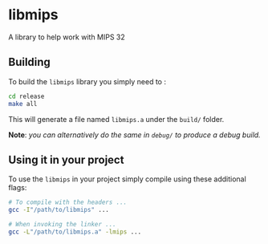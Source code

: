 # libmips
A library to help work with MIPS 32

## Building

To build the `libmips` library you simply need to :

```sh
cd release
make all
```

This will generate a file named `libmips.a` under the `build/` folder.

**Note**: *you can alternatively do the same in `debug/` to produce a debug build.*

## Using it in your project

To use the `libmips` in your project simply compile using these additional flags:

```sh
# To compile with the headers ...
gcc -I"/path/to/libmips" ...

# When invoking the linker ...
gcc -L"/path/to/libmips.a" -lmips ...
```

